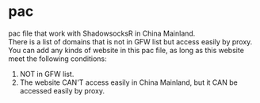 # pac

pac file that work with ShadowsocksR in China Mainland.  
There is a list of domains that is not in GFW list but access easily by proxy.  
You can add any kinds of website in this pac file, as long as this website meet the following conditions:

1. NOT in GFW list.
2. The website CAN'T access easily in China Mainland, but it CAN be accessed easily by proxy.
